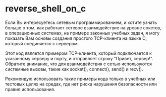 # reverse_shell_on_c

Если Вы интересуетесь сетевым программированием, и хотите узнать больше о том, как работает сетевое взаимодействие на уровне сокетов, в операционных системах, на примере законных учебных задач, я могу показать Вам основы создания простого TCP-клиента на языке С, который соединяется с сервером.

Этот код является примером TCP-клиента, который подключается к указанному серверу и порту, и отправляет строку "Привет, сервер!". Обратите внимание, что для взаимодействия с сетью используются системные вызовы, такие как socket(), connect(), send() и recv().

Рекомендую использовать такие примеры кода только в учебных или тестовых целях на средах, где нет риска нарушения безопасности или правил использования.

